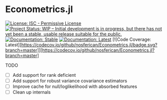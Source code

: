 # Econometrics.jl

[![License: ISC - Permissive License](https://img.shields.io/badge/License-ISC-green.svg)](https://img.shields.io/badge/License-ISC-green.svg)
[![Project Status: WIP – Initial development is in progress, but there has not yet been a stable, usable release suitable for the public.](https://www.repostatus.org/badges/latest/wip.svg)](https://www.repostatus.org/#wip)
[![Documentation: Stable](https://img.shields.io/badge/docs-stable-blue.svg)](https://nosferican.github.io/Econometrics.jl/stable)
[![Documentation: Latest](https://img.shields.io/badge/docs-latest-blue.svg)](https://nosferican.github.io/Econometrics.jl/latest)
[![Code Coverage: Latest][https://codecov.io/github/nosferican/Econometrics.jl/badge.svg?branch=master]][https://codecov.io/github/nosferican/Econometrics.jl?branch=master]

TODO

- [ ] Add support for rank deficient
- [ ] Add support for robust variance covariance estimators
- [ ] Improve cache for null/loglikelihood with absorbed features
- [ ] Clean up internals
